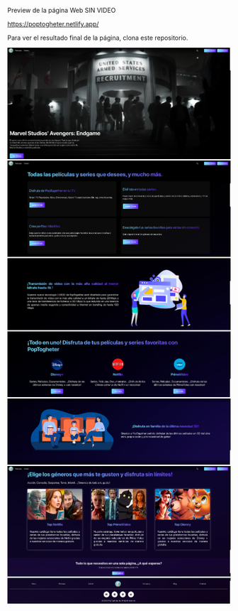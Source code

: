 Preview de la página Web SIN VIDEO

https://poptogheter.netlify.app/

Para ver el resultado final de la página, clona este repositorio.

![Parte 1](/image/Captura_1.png)
![Parte 2](/image/Captura_2.png)
![Parte 3](/image/Captura_3.png)
![Parte 4](/image/Captura_4.png)
![Parte 5](/image/Captura_5.png)
![Parte 6](/image/Captura_6.png)
![Parte 7](/image/Captura_7.png)
